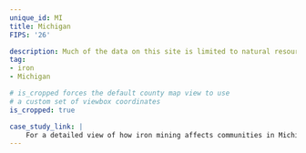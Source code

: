 ```yaml
---
unique_id: MI
title: Michigan
FIPS: '26'

description: Much of the data on this site is limited to natural resource extraction on federal land, which represents 10% of all land in Michigan.
tag:
- iron
- Michigan

# is_cropped forces the default county map view to use
# a custom set of viewbox coordinates
is_cropped: true

case_study_link: |
    For a detailed view of how iron mining affects communities in Michigan, read the [Marquette County case study](/case-studies/marquette/).
---
```

